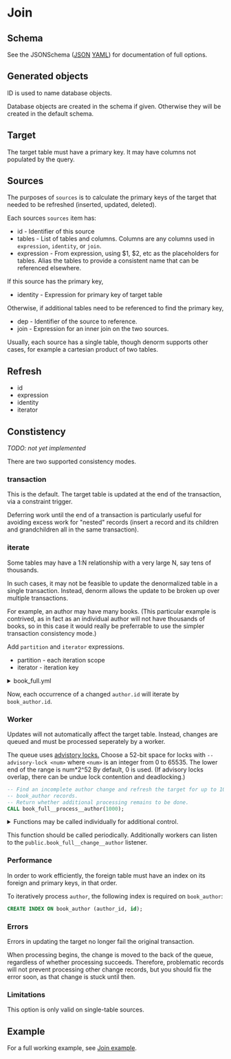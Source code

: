 # Join

## Schema

See the JSONSchema ([JSON](../denorm/formats/join.json)
[YAML](../schema/join.yml)) for documentation of full options.

## Generated objects

ID is used to name database objects.

Database objects are created in the schema if given. Otherwise they will be
created in the default schema.

## Target

The target table must have a primary key. It may have columns not populated by
the query.

## Sources

The purposes of `sources` is to calculate the primary keys of the target that
needed to be refreshed (inserted, updated, deleted).

Each sources `sources` item has:

- id - Identifier of this source
- tables - List of tables and columns. Columns are any columns used in
  `expression`, `identity`, or `join`.
- expression - From expression, using $1, $2, etc as the placeholders for
  tables. Alias the tables to provide a consistent name that can be referenced
  elsewhere.

If this source has the primary key,

- identity - Expression for primary key of target table

Otherwise, if additional tables need to be referenced to find the primary key,

- dep - Identifier of the source to reference.
- join - Expression for an inner join on the two sources.

Usually, each source has a single table, though denorm supports other cases, for
example a cartesian product of two tables.

## Refresh

- id
- expression
- identity
- iterator

## Constistency

_TODO: not yet implemented_

There are two supported consistency modes.

### transaction

This is the default. The target table is updated at the end of the transaction,
via a constraint trigger.

Deferring work until the end of a transaction is particularly useful for
avoiding excess work for "nested" records (insert a record and its children and
grandchildren all in the same transaction).

### iterate

Some tables may have a 1:N relationship with a very large N, say tens of
thousands.

In such cases, it may not be feasible to update the denormalized table in a
single transaction. Instead, denorm allows the update to be broken up over
multiple transactions.

For example, an author may have many books. (This particular example is
contrived, as in fact as an individual author will not have thousands of books,
so in this case it would really be preferrable to use the simpler transaction
consistency mode.)

Add `partition` and `iterator` expressions.

- partition - each iteration scope
- iterator - iteration key

<details>
<summary>book_full.yml</summary>

```yml
- id: author
  tables: [{ schema: public, table: author, columns: ["id"] }]
  expression: $1 AS author
  dep: book_author
  join: author.id = book_author.author_id
  partition: author.id
  iterator: book_author.id
```

</details>

Now, each occurrence of a changed `author.id` will iterate by `book_author.id`.

### Worker

Updates will not automatically affect the target table. Instead, changes are
queued and must be processed seperately by a worker.

The queue uses
[advistory locks.](https://www.postgresql.org/docs/12/explicit-locking.html#ADVISORY-LOCKS)
Choose a 52-bit space for locks with `--advisory-lock <num>` where `<num>` is an
integer from 0 to 65535. The lower end of the range is num\*2^52 By default, 0
is used. (If advisory locks overlap, there can be undue lock contention and
deadlocking.)

```sql
-- Find an incomplete author change and refresh the target for up to 1000 corresponding
-- book_author records.
-- Return whether additional processing remains to be done.
CALL book_full__process__author(1000);
```

<details>
<summary>Functions may be called individually for additional control.</summary>

```sql
-- Find and lock an incomplete author change.
SELECT book_full__lock__author();
```

If this returns a non-null bigint, there is work available. Run a transaction
with that value.

```sql
BEGIN
-- Refresh the target for up to 1000 corresponding book_author records.
-- Return whether additional processing remains to be done.
SELECT book_full__update__author($1, 1000);
COMMIT
```

Release the lock.

```sql
-- Unlock the author change.
SELECT book_full__unlock__author($1)
```

</details>

This function should be called periodically. Additionally workers can listen to
the `public.book_full__change__author` listener.

### Performance

In order to work efficiently, the foreign table must have an index on its
foreign and primary keys, in that order.

To iteratively process `author`, the following index is required on
`book_author`:

```sql
CREATE INDEX ON book_author (author_id, id);
```

### Errors

Errors in updating the target no longer fail the original transaction.

When processing begins, the change is moved to the back of the queue, regardless
of whether processing succeeds. Therefore, problematic records will not prevent
processing other change records, but you should fix the error soon, as that
change is stuck until then.

### Limitations

This option is only valid on single-table sources.

## Example

For a full working example, see [Join example](join-example.md).
